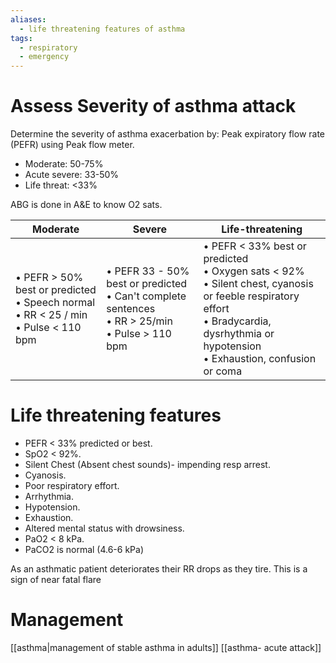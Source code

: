 ```yaml
---
aliases:
  - life threatening features of asthma
tags:
  - respiratory
  - emergency
---
```

# Assess Severity of asthma attack
Determine the severity of asthma exacerbation by: Peak expiratory flow rate (PEFR) using Peak flow meter.
- Moderate: 50-75%
- Acute severe: 33-50%
- Life threat: <33%

ABG is done in A&E to know O2 sats. 

| **Moderate**                                                                                    | **Severe**                                                                                                  | **Life-threatening**                                                                                                                                                                                   |
| ----------------------------------------------------------------------------------------------- | ----------------------------------------------------------------------------------------------------------- | ------------------------------------------------------------------------------------------------------------------------------------------------------------------------------------------------------ |
| • PEFR > 50% best or predicted  <br>• Speech normal  <br>• RR < 25 / min  <br>• Pulse < 110 bpm | • PEFR 33 - 50% best or predicted  <br>• Can't complete sentences  <br>• RR > 25/min  <br>• Pulse > 110 bpm | • PEFR < 33% best or predicted  <br>• Oxygen sats < 92%  <br>• Silent chest, cyanosis or feeble respiratory effort  <br>• Bradycardia, dysrhythmia or hypotension  <br>• Exhaustion, confusion or coma |
# Life threatening features
- PEFR < 33% predicted or best.
- SpO2 < 92%.
- Silent Chest (Absent chest sounds)- impending resp arrest. 
- Cyanosis.
- Poor respiratory effort.
- Arrhythmia.
- Hypotension.
- Exhaustion.
- Altered mental status with drowsiness.
- PaO2 < 8 kPa.
- PaCO2 is normal (4.6-6 kPa)

As an asthmatic patient deteriorates their RR drops as they tire. This is a sign of near fatal flare
# Management
[[asthma|management of stable asthma in adults]] 
[[asthma- acute attack]] 